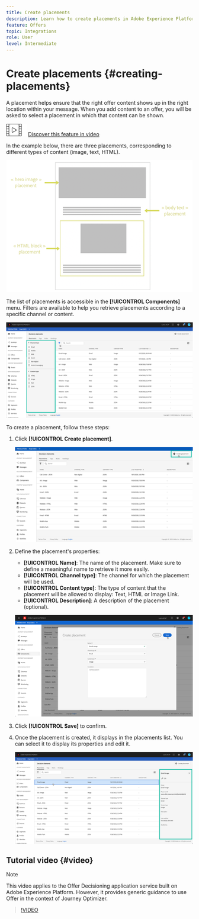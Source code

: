 ```yaml
---
title: Create placements
description: Learn how to create placements in Adobe Experience Platform.
feature: Offers
topic: Integrations
role: User
level: Intermediate
---
```

# Create placements {#creating-placements}

A placement helps ensure that the right offer content shows up in the right location within your message. When you add content to an offer, you will be asked to select a placement in which that content can be shown.

![](../../assets/do-not-localize/how-to-video.png) [Discover this feature in video](#video)

In the example below, there are three placements, corresponding to different types of content (image, text, HTML).

![](../../assets/offers_placement_schema.png)

The list of placements is accessible in the **[!UICONTROL Components]** menu. Filters are available to help you retrieve placements according to a specific channel or content.

![](../../assets/placements_filter.png)

To create a placement, follow these steps:

1. Click **[!UICONTROL Create placement]**.

    ![](../../assets/offers_placement_creation.png)

1. Define the placement's properties:

    * **[!UICONTROL Name]**: The name of the placement. Make sure to define a meaningful name to retrieve it more easily.
    * **[!UICONTROL Channel type]**: The channel for which the placement will be used.
    * **[!UICONTROL Content type]**: The type of content that the placement will be allowed to display: Text, HTML or Image Link.
    * **[!UICONTROL Description]**: A description of the placement (optional).

    ![](../../assets/offers_placement_creation_properties.png)

1. Click **[!UICONTROL Save]** to confirm.

1. Once the placement is created, it displays in the placements list. You can select it to display its properties and edit it.

    ![](../../assets/placement_created.png)

## Tutorial video {#video}

>[!NOTE]
>
>This video applies to the Offer Decisioning application service built on Adobe Experience Platform. However, it provides generic guidance to use Offer in the context of Journey Optimizer.

>[!VIDEO](https://video.tv.adobe.com/v/329372?quality=12)
